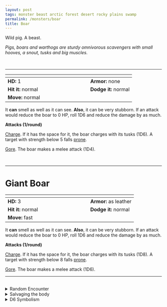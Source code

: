```yaml
---
layout: post
tags: monster beast arctic forest desert rocky plains swamp
permalink: /monsters/boar
title: Boar
---
```


Wild pig. A beast.

_Pigs, boars and warthogs are sturdy omnivorous scavengers with small hooves, a snout, tusks and big muscles._

<br>

---

|  <span style="display: inline-block; width:250px"></span>  |  |
| -------- | --------|
| **HD:** 1 | **Armor:** none  |
| **Hit it:** normal    | **Dodge it:** normal  |
| **Move:** normal     |   | 

It **can** smell as well as it can see.
**Also**, it can be very stubborn. If an attack would reduce the boar to 0 HP, roll 1D6 and reduce the damage by as much.

**Attacks (1/round)**

<ins>Charge</ins>. If it has the space for it, the boar charges with its tusks (1D6). A target with strength below 5 falls [prone](/2020/11/10/extra-rules/#conditions).

<ins>Gore</ins>. The boar makes a melee attack (1D4).

<br>

---

# Giant Boar


|  <span style="display: inline-block; width:250px"></span>  |  |
| -------- | --------|
| **HD:** 3 | **Armor:** as leather  |
| **Hit it:** normal    | **Dodge it:** normal  |
| **Move:** fast     |   | 

It **can** smell as well as it can see.
**Also**, it can be very stubborn. If an attack would reduce the boar to 0 HP, roll 1D6 and reduce the damage by as much.

**Attacks (1/round)**

<ins>Charge</ins>. If it has the space for it, the boar charges with its tusks (1D8). A target with strength below 8 falls [prone](/2020/11/10/extra-rules/#conditions).

<ins>Gore</ins>. The boar makes a melee attack (1D6).
<br>

---

<br>

<details markdown="1">
<summary>Random Encounter</summary>

1. **Monster:** 1D6 boars or 1D4 giant boars. 2/6 chances that they are accompanied by 1D6 piglets.
1. **Lair:** A musky clearing, flattened by hooves. <br>    &nbsp; OR <br>    **Omen:** Sniffing and chewing noises.
1. **Spoor:** Overturned earth under a tree.
1. **Tracks:** Flattened vegetation.
1. **Trace:** Pig tracks.
1. **Trace:** Upturned roots.

</details>

<details markdown="1">
<summary>Salvaging the body</summary>

Boar meat is delicious. Piglets can be domesticated to sniff things.
</details>

<details markdown="1">
<summary>D6 Symbolism</summary>

In local cultures, it is a symbol of ...

1. Stubbornness
1. Dirtiness
1. Abundance
1. Joy
1. Investigation
1. Sacred
</details>
